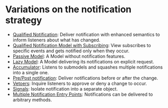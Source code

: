 # Variations on the notification strategy

   * [Qualified Notification](qualified_notification.md): Deliver notification with enhanced semantics to inform listeners about what has changed.
   * [Qualified Notification Model with Subscribing](qualified_notification_model_with_subscribing.md): View subscribes to specific events and gets notified only when they occur.
   * [Passive Model](passive_model.md): A Model without notification features.
   * [Lazy Model](lazy_model.md): A Model delivering its notifications on explicit request.
   * [Accumulator](35_accumulator.md): Listens to submodels and squashes multiple notifications into a single one.
   * [Pre/Post notification](47_pre_post_notification.md): Deliver notifications before or after the change.
   * [Vetoers](48_vetoers.md): Inquire listeners to approve or deny a change to occur.
   * [Signals](signals.md): Isolate notification into a separate object.
   * [Multiple Notification Entry Points](multiple_notification_entry_points.md): Notifications can be delivered to arbitrary methods.
